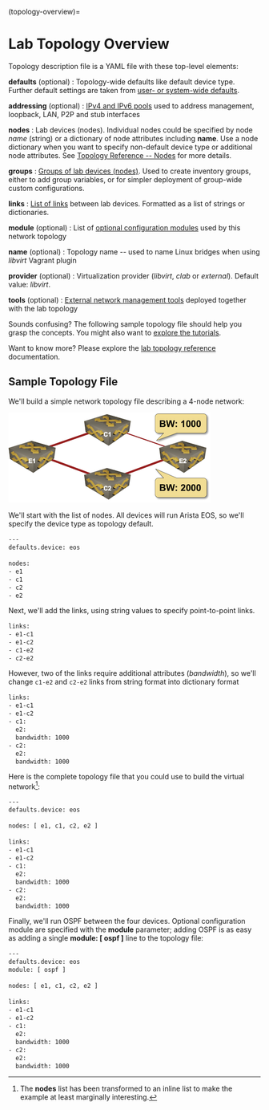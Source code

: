 (topology-overview)=
# Lab Topology Overview

Topology description file is a YAML file with these top-level elements:

**defaults** (optional)
: Topology-wide defaults like default device type. Further default settings are taken from [user- or system-wide defaults](topo-defaults).

**addressing** (optional)
: [IPv4 and IPv6 pools](addressing.md) used to address management, loopback, LAN, P2P and stub interfaces

**nodes**
: Lab devices (nodes). Individual nodes could be specified by node *name* (string) or a dictionary of node attributes including **name**. Use a node dictionary when you want to specify non-default device type or additional node attributes. See [Topology Reference -- Nodes](nodes.md) for more details.

**groups**
: [Groups of lab devices (nodes)](topo-groups). Used to create inventory groups, either to add group variables, or for simpler deployment of group-wide custom configurations.

**links**
: [List of links](links.md) between lab devices. Formatted as a list of strings or dictionaries.

**module** (optional)
: List of [optional configuration modules](modules.md) used by this network topology

**name** (optional)
: Topology name -- used to name Linux bridges when using *libvirt* Vagrant plugin

**provider** (optional)
: Virtualization provider (*libvirt*, *clab* or *external*). Default value: *libvirt*.

**tools** (optional)
: [External network management tools](extools.md) deployed together with the lab topology

Sounds confusing? The following sample topology file should help you grasp the concepts. You might also want to [explore the tutorials](tutorials.md).

Want to know more? Please explore the [lab topology reference](topology-reference.md) documentation.

## Sample Topology File

We'll build a simple network topology file describing a 4-node network:

![](topo-bandwidth.png)

We'll start with the list of nodes. All devices will run Arista EOS, so we'll specify the device type as topology default.

```
---
defaults.device: eos

nodes:
- e1
- c1
- c2
- e2
```

Next, we'll add the links, using string values to specify point-to-point links.

```
links:
- e1-c1
- e1-c2
- c1-e2
- c2-e2
```

However, two of the links require additional attributes (*bandwidth*), so we'll change `c1-e2` and `c2-e2` links from string format into dictionary format

```
links:
- e1-c1
- e1-c2
- c1:
  e2:
  bandwidth: 1000
- c2:
  e2:
  bandwidth: 1000
```

Here is the complete topology file that you could use to build the virtual network[^1]:

```
---
defaults.device: eos

nodes: [ e1, c1, c2, e2 ]

links:
- e1-c1
- e1-c2
- c1:
  e2:
  bandwidth: 1000
- c2:
  e2:
  bandwidth: 1000
```

[^1]: The **nodes** list has been transformed to an inline list to make the example at least marginally interesting.

Finally, we'll run OSPF between the four devices. Optional configuration module are specified with the **module** parameter; adding OSPF is as easy as adding a single **module: [ ospf ]** line to the topology file:

```
---
defaults.device: eos
module: [ ospf ]

nodes: [ e1, c1, c2, e2 ]

links:
- e1-c1
- e1-c2
- c1:
  e2:
  bandwidth: 1000
- c2:
  e2:
  bandwidth: 1000
```